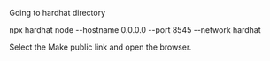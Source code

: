 
Going to hardhat directory

npx hardhat node --hostname 0.0.0.0 --port 8545 --network hardhat

Select the Make public link and open the browser.

